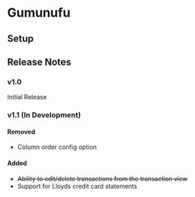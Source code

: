 
# Gumunufu
## Setup

## Release Notes
### v1.0
Initial Release

### v1.1 (In Development)
#### Removed
* Column order config option
#### Added
* ~~Ability to edit/delete transactions from the transaction view~~
* Support for Lloyds credit card statements
